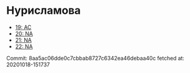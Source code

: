 # Нурисламова
- [19: AC](19.md)
- [20: NA](20.md)
- [21: NA](21.md)
- [22: NA](22.md)

Commit: 8aa5ac06dde0c7cbbab8727c6342ea46debaa40c
 fetched at: 20201018-151737
